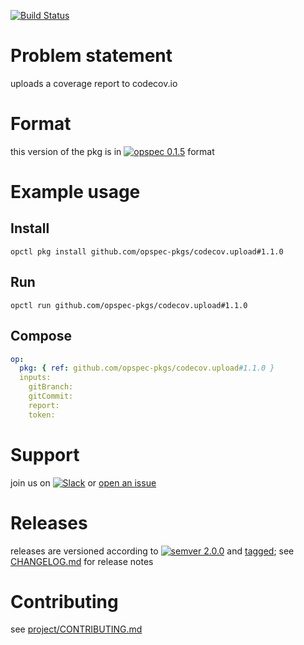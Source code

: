 [![Build Status](https://travis-ci.org/opspec-pkgs/codecov.upload.svg?branch=master)](https://travis-ci.org/opspec-pkgs/codecov.upload)


# Problem statement

uploads a coverage report to codecov.io

# Format

this version of the pkg is in [![opspec 0.1.5](https://img.shields.io/badge/opspec-0.1.5-brightgreen.svg?colorA=6b6b6b&colorB=fc16be)](https://opspec.io/0.1.5/packages.html) format

# Example usage

## Install

```shell
opctl pkg install github.com/opspec-pkgs/codecov.upload#1.1.0
```

## Run

```
opctl run github.com/opspec-pkgs/codecov.upload#1.1.0
```

## Compose

```yaml
op:
  pkg: { ref: github.com/opspec-pkgs/codecov.upload#1.1.0 }
  inputs:
    gitBranch:
    gitCommit:
    report:
    token:
```

# Support

join us on
[![Slack](https://opspec-slackin.herokuapp.com/badge.svg)](https://opspec-slackin.herokuapp.com/)
or
[open an issue](https://github.com/opspec-pkgs/codecov.upload/issues)

# Releases

releases are versioned according to
[![semver 2.0.0](https://img.shields.io/badge/semver-2.0.0-brightgreen.svg)](http://semver.org/spec/v2.0.0.html)
and [tagged](https://git-scm.com/book/en/v2/Git-Basics-Tagging); see
[CHANGELOG.md](CHANGELOG.md) for release notes

# Contributing

see
[project/CONTRIBUTING.md](https://github.com/opspec-pkgs/project/blob/master/CONTRIBUTING.md)
